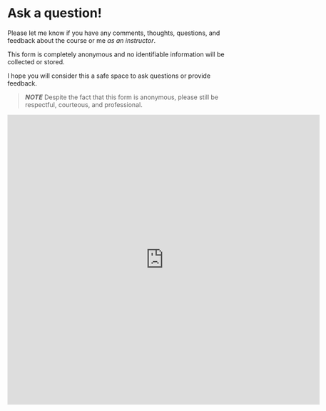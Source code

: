 # Ask a question!

Please let me know if you have any comments, thoughts, questions, and feedback about the course or me *as an instructor*. 

This form is completely anonymous and no identifiable information will be collected or stored. 

I hope you will consider this a safe space to ask questions or provide feedback.
 
> **_NOTE_** Despite the fact that this form is anonymous, please still be respectful, courteous, and professional. 

 <iframe src="https://qfreeaccountssjc1.az1.qualtrics.com/jfe/form/SV_6J3sKAet7R3Sqrk" frameborder="0" width="700" height="650"></iframe>
